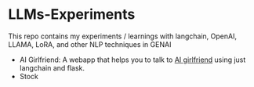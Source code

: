 # LLMs-Experiments

This repo contains my experiments / learnings with langchain, OpenAI, LLAMA, LoRA, and other NLP techniques in GENAI

- AI Girlfriend: A webapp that helps you to talk to [AI girlfriend](https://github.com/lakshaychhabra/LLMs-Experiments/tree/main/AI%20Girlfriend) using just langchain and flask.
- Stock 
